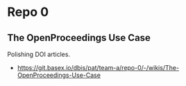 # Repo 0

## The OpenProceedings Use Case 

Polishing DOI articles.
- https://git.basex.io/dbis/pat/team-a/repo-0/-/wikis/The-OpenProceedings-Use-Case


